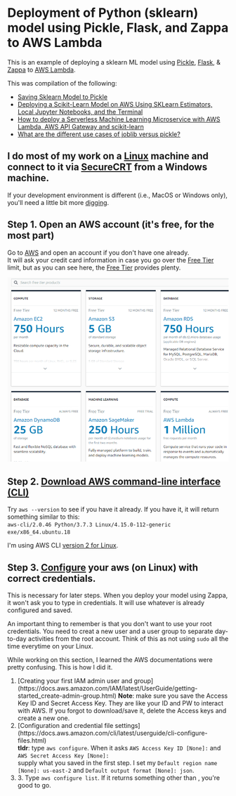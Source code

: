 # Deployment of Python (sklearn) model using Pickle, Flask, and Zappa to AWS Lambda
This is an example of deploying a sklearn ML model using [Pickle](https://docs.python.org/3.6/library/pickle.html), [Flask](https://flask.palletsprojects.com/en/1.1.x/), & [Zappa](https://github.com/Miserlou/Zappa) to [AWS Lambda](https://en.wikipedia.org/wiki/AWS_Lambda).

This was compilation of the following:
- [Saving Sklearn Model to Pickle](https://medium.com/@pemagrg/saving-sklearn-model-to-pickle-595da291ec1c)
- [Deploying a Scikit-Learn Model on AWS Using SKLearn Estimators, Local Jupyter Notebooks, and the Terminal](https://towardsdatascience.com/deploying-a-scikit-learn-model-on-aws-using-sklearn-estimators-local-jupyter-notebooks-and-the-d94396589498)
- [How to deploy a Serverless Machine Learning Microservice with AWS Lambda, AWS API Gateway and scikit-learn](https://medium.com/@patrickmichelberger/how-to-deploy-a-serverless-machine-learning-microservice-with-aws-lambda-aws-api-gateway-and-d5b8cbead846)
- [What are the different use cases of joblib versus pickle?](https://stackoverflow.com/questions/12615525/what-are-the-different-use-cases-of-joblib-versus-pickle)

## I do most of my work on a [Linux](https://releases.ubuntu.com/18.04.5/) machine and connect to it via [SecureCRT](https://www.vandyke.com/products/securecrt/index.html) from a Windows machine.
If your development environment is different (i.e., MacOS or Windows only), you'll need a little bit more [digging](https://www.google.com).

## Step 1. Open an AWS account (it's free, for the most part)
Go to [AWS](https://aws.amazon.com/) and open an account if you don't have one already.<br />
It will ask your credit card information in case you go over the [Free Tier](https://aws.amazon.com/free/) limit, but as you can see here, the [Free Tier](https://aws.amazon.com/free/) provides plenty.

![Free Tier](https://github.com/fastcyclist/Deployment_Python_Pickle_Flask_Zappa_AWSLambda/blob/master/AWS_FreeTier.PNG)


## Step 2. [Download AWS command-line interface (CLI)](https://docs.aws.amazon.com/cli/latest/userguide/cli-chap-install.html)
Try <code>aws --version</code> to see if you have it already.
If you have it, it will return something similar to this:<br />
<code>aws-cli/2.0.46 Python/3.7.3 Linux/4.15.0-112-generic exe/x86_64.ubuntu.18</code>

I'm using AWS CLI [version 2 for Linux](https://docs.aws.amazon.com/cli/latest/userguide/install-cliv2-linux.html).


## Step 3. [Configure](https://docs.aws.amazon.com/cli/latest/userguide/cli-chap-configure.html) your aws (on Linux) with correct credentials.
This is necessary for later steps. When you deploy your model using Zappa, it won't ask you to type in credentials. It will use whatever is already configured and saved.

An important thing to remember is that you don't want to use your root credentials. You need to creat a new user and a user group to separate day-to-day activities from the root account.
Think of this as not using <code>sudo</code> all the time everytime on your Linux.

While working on this section, I learned the AWS documentations were pretty confusing. This is how I did it.<br />
<ol>
<li>[Creating your first IAM admin user and group](https://docs.aws.amazon.com/IAM/latest/UserGuide/getting-started_create-admin-group.html) <b>Note</b>: make sure you save the Access Key ID and Secret Access Key. They are like your ID and PW to interact with AWS. If you forgot to download/save it, delete the Access keys and create a new one.</li>
<li>[Configuration and credential file settings](https://docs.aws.amazon.com/cli/latest/userguide/cli-configure-files.html)<br />
<b>tldr</b>: type <code>aws configure</code>. When it asks <code>AWS Access Key ID [None]:</code> and <code>AWS Secret Access Key [None]:</code><br />
supply what you saved in the first step. I set my <code>Default region name [None]: us-east-2</code> and <code>Default output format [None]: json</code>.</li>
<li>3. Type <code>aws configure list</code>. If it returns something other than <code><not set></code>, you're good to go.</li>
</ol>








